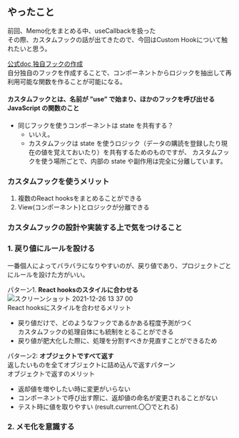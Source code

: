 ## やったこと
前回、Memo化をまとめる中、useCallbackを扱った  
その際、カスタムフックの話が出てきたので、今回はCustom Hookについて触れたいと思う。  

[公式doc 独自フックの作成](https://ja.reactjs.org/docs/hooks-custom.html)  
自分独自のフックを作成することで、コンポーネントからロジックを抽出して再利用可能な関数を作ることが可能になる。  
#### カスタムフックとは、名前が **”use”** で始まり、ほかのフックを呼び出せる JavaScript の関数のこと  

- 同じフックを使うコンポーネントは state を共有する？ 
  - いいえ。
  - カスタムフックは state を使うロジック（データの購読を登録したり現在の値を覚えておいたり）を共有するためのものですが、
    カスタムフックを使う場所ごとで、内部の state や副作用は完全に分離しています。

### カスタムフックを使うメリット
1. 複数のReact hooksをまとめることができる
2. View(コンポーネント)とロジックが分離できる

### カスタムフックの設計や実装する上で気をつけること
### 1. 戻り値にルールを設ける  
一番個人によってバラバラになりやすいのが、戻り値であり、プロジェクトごとにルールを設けた方がいい。  

パターン1. **React hooksのスタイルに合わせる**  
![スクリーンショット 2021-12-26 13 37 00](https://user-images.githubusercontent.com/78260526/147398986-843a6074-fbae-432c-8ba2-a6c312b46b54.png)  
React hooksにスタイルを合わせるメリット
- 戻り値だけで、どのようなフックであるかある程度予測がつく  
  カスタムフックの処理自体にも統制をとることができる
- 戻り値が肥大化した際に、処理を分割すべきか見直すことができるため

パターン2: **オブジェクトですべて返す**  
返したいものを全てオブジェクトに詰め込んで返すパターン  
オブジェクトで返すのメリット  

- 返却値を増やしたい時に変更がいらない
- コンポーネントで呼び出す際に、返却値の命名が変更されることがない
- テスト時に値を取りやすい (result.current.〇〇でとれる)

### 2. メモ化を意識する
